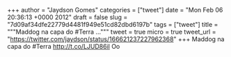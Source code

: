 
+++
author = "Jaydson Gomes"
categories = ["tweet"]
date = "Mon Feb 06 20:36:13 +0000 2012"
draft = false
slug = "7d09af34dfe22779d4481f949e51cd82dbd6197b"
tags = ["tweet"]
title = """Maddog na capa do #Terra ..."""
tweet = true
micro = true
tweet_url = "https://twitter.com/jaydson/status/166621237227962368"
+++
Maddog na capa do #Terra http://t.co/LJUD86il Oo
